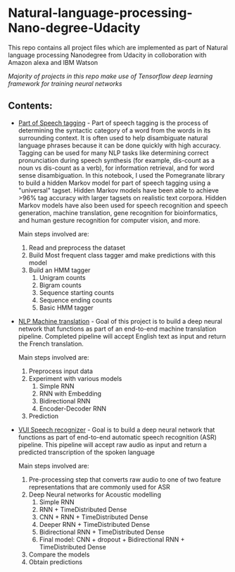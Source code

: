 # Natural-language-processing-Nano-degree-Udacity
This repo contains all project files which are implemented as part of Natural language processing Nanodegree from Udacity in colloboration with Amazon alexa and IBM Watson

*Majority of projects in this repo make use of Tensorflow deep learning framework for training neural networks*

## Contents:

* [Part of Speech tagging](https://github.com/raviteja-ganta/Natural-language-processing-Nano-degree-Udacity/tree/master/Part%20of%20Speech%20Tagging) - Part of speech tagging is the process of determining the syntactic 
  category of a word from the words in its surrounding context. It is often used to help disambiguate natural 
  language phrases because it can be done quickly with high accuracy. Tagging can be used for many NLP tasks 
  like determining correct pronunciation during speech synthesis (for example, dis-count as a noun vs dis-count as a verb), 
  for information retrieval, and for word sense disambiguation. In this notebook, I used the Pomegranate library to build a hidden Markov model for part of speech tagging using a "universal" tagset. Hidden Markov models have been able to achieve >96% tag accuracy with larger tagsets on realistic text corpora. Hidden Markov models have also been used for speech recognition and speech generation, machine translation, gene recognition for bioinformatics, and human gesture recognition for computer vision, and more.

  Main steps involved are:
  1) Read and preprocess the dataset
  2) Build Most frequent class tagger amd make predictions with this model
  3) Build an HMM tagger
     1) Unigram counts
     2) Bigram counts
     3) Sequence starting counts
     4) Sequence ending counts
     5) Basic HMM tagger
   
* [NLP Machine translation](https://github.com/raviteja-ganta/Natural-language-processing-Nano-degree-Udacity/tree/master/NLP%20Machine%20translation) - Goal of this project is to build a deep neural network that functions as part of an end-to-end machine translation pipeline. Completed pipeline will accept English text as input and return the French translation.

  Main steps involved are:
  1) Preprocess input data
  2) Experiment with various models
     1) Simple RNN
     2) RNN with Embedding
     3) Bidirectional RNN
     4) Encoder-Decoder RNN
  3) Prediction

* [VUI Speech recognizer](https://github.com/raviteja-ganta/Natural-language-processing-Nano-degree-Udacity/tree/master/VUI%20Speech%20recognizer) - Goal is to build a deep neural network that functions as part of end-to-end automatic speech recognition (ASR) pipeline. This pipeline will accept raw audio as input and return a predicted transcription of the spoken language

  Main steps involved are:
  1) Pre-processing step that converts raw audio to one of two feature representations that are commonly used for ASR
  2) Deep Neural networks for Acoustic modelling
     1) Simple RNN
     2) RNN + TimeDistributed Dense
     3) CNN + RNN + TimeDistributed Dense
     4) Deeper RNN + TimeDistributed Dense
     5) Bidirectional RNN + TimeDistributed Dense
     6) Final model: CNN + dropout + Bidirectional RNN + TimeDistributed Dense
  3) Compare the models
  4) Obtain predictions
